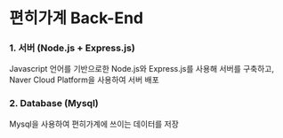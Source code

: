 # 편히가계 Back-End

### 1. 서버 (Node.js + Express.js)
Javascript 언어를 기반으로한 Node.js와 Express.js를 사용해 서버를 구축하고, Naver Cloud Platform을 사용하여 서버 배포

### 2. Database (Mysql)
Mysql을 사용하여 편히가계에 쓰이는 데이터를 저장
